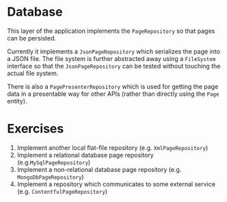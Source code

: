 # Database
This layer of the application implements the `PageRepository` so that pages
can be persisted.

Currently it implements a `JsonPageRepository` which serializes the page into
a JSON file. The file system is further abstracted away using a `FileSystem`
interface so that the `JsonPageRepository` can be tested without touching the
actual file system.

There is also a `PagePresenterRepository` which is used for getting the page
data in a presentable way for other APIs (rather than directly using the `Page`
entity).

# Exercises
1. Implement another local flat-file repository (e.g. `XmlPageRepository`)
2. Implement a relational database page repository (e.g.`MySqlPageRepository`)
3. Implement a non-relational database page repository (e.g. `MongoDbPageRepository`)
4. Implement a repository which communicates to some external service (e.g. `ContentfulPageRepository`)
